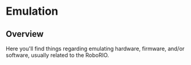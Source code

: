 # Emulation
## Overview
Here you'll find things regarding emulating hardware, firmware, and/or software, usually related to the RoboRIO.